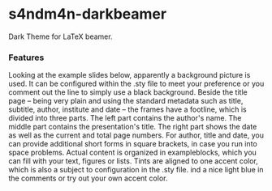 # s4ndm4n-darkbeamer
Dark Theme for LaTeX beamer.

### Features
Looking at the example slides below, apparently a background picture is used. 
It can be configured within the .sty file to meet your preference 
or you comment out the line to simply use a black background. 
Beside the title page – being very plain and using the standard metadata 
such as title, subtitle, author, institute and date – the frames have a footline, 
which is divided into three parts. 
The left part contains the author's name. 
The middle part contains the presentation's title. 
The right part shows the date as well as the current and total page numbers. 
For author, title and date, you can provide additional short forms in square brackets, 
in case you run into space problems. Actual content is organized in exampleblocks, 
which you can fill with your text, figures or lists. 
Tints are aligned to one accent color, which is also a subject to configuration in the .sty file. 
ind a nice light blue in the comments or try out your own accent color.
